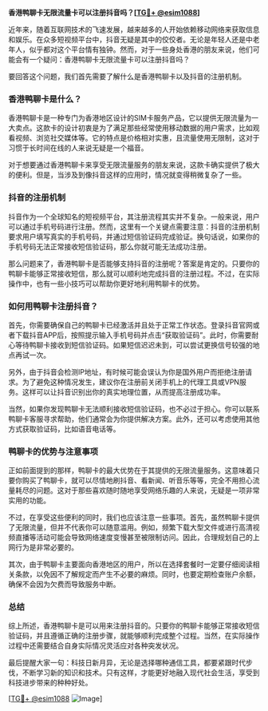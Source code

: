 **香港鸭聊卡无限流量卡可以注册抖音吗？[[TG💪+ @esim1088](https://t.me/s/esim1088)]**

近年来，随着互联网技术的飞速发展，越来越多的人开始依赖移动网络来获取信息和娱乐。在众多短视频平台中，抖音无疑是其中的佼佼者。无论是年轻人还是中老年人，似乎都对这个平台情有独钟。然而，对于一些身处香港的朋友来说，他们可能会有一个疑问：香港鸭聊卡无限流量卡可以注册抖音吗？

要回答这个问题，我们首先需要了解什么是香港鸭聊卡以及抖音的注册机制。

### 香港鸭聊卡是什么？

香港鸭聊卡是一种专门为香港地区设计的SIM卡服务产品，它以提供无限流量为一大卖点。这款卡的设计初衷是为了满足那些经常使用移动数据的用户需求，比如观看视频、浏览社交媒体等。它的特点是价格相对实惠，且流量使用无限制，这对于习惯于长时间在线的人来说无疑是一个福音。

对于想要通过香港鸭聊卡来享受无限流量服务的朋友来说，这款卡确实提供了极大的便利。但是，当涉及到像抖音这样的应用时，情况就变得稍微复杂了一些。

### 抖音的注册机制

抖音作为一个全球知名的短视频平台，其注册流程其实并不复杂。一般来说，用户可以通过手机号码进行注册。然而，这里有一个关键点需要注意：抖音的注册机制要求用户填写真实的手机号码，并通过短信验证码完成验证。换句话说，如果你的手机号码无法正常接收短信验证码，那么你就可能无法成功注册。

那么问题来了，香港鸭聊卡是否能够支持抖音的注册呢？答案是肯定的。只要你的鸭聊卡能够正常接收短信，那么就可以顺利地完成抖音的注册过程。不过，在实际操作中，也有一些小技巧可以帮助你更好地利用鸭聊卡的优势。

### 如何用鸭聊卡注册抖音？

首先，你需要确保自己的鸭聊卡已经激活并且处于正常工作状态。登录抖音官网或者下载抖音APP后，按照提示输入手机号码并点击“获取验证码”。此时，你需要耐心等待鸭聊卡接收到短信验证码。如果短信迟迟未到，可以尝试更换信号较强的地点再试一次。

另外，由于抖音会检测IP地址，有时候可能会误认为你是国外用户而拒绝注册请求。为了避免这种情况发生，建议你在注册前关闭手机上的代理工具或VPN服务。这样可以让抖音识别出你的真实地理位置，从而提高注册成功率。

当然，如果你发现鸭聊卡无法顺利接收短信验证码，也不必过于担心。你可以联系鸭聊卡客服寻求帮助，他们通常会为你提供解决方案。此外，还可以考虑使用其他方式获取验证码，比如语音电话等。

### 鸭聊卡的优势与注意事项

正如前面提到的那样，鸭聊卡的最大优势在于其提供的无限流量服务。这意味着只要你购买了鸭聊卡，就可以尽情地刷抖音、看新闻、听音乐等等，完全不用担心流量耗尽的问题。这对于那些喜欢随时随地享受网络乐趣的人来说，无疑是一项非常实用的功能。

不过，在享受这些便利的同时，我们也应该注意一些事项。首先，虽然鸭聊卡提供了无限流量，但并不代表你可以随意滥用。例如，频繁下载大型文件或进行高清视频直播等活动可能会导致网络速度变慢甚至被限制访问。因此，合理规划自己的上网行为是非常必要的。

其次，由于鸭聊卡主要面向香港地区的用户，所以在选择套餐时一定要仔细阅读相关条款，以免因不了解规定而产生不必要的麻烦。同时，也要定期检查账户余额，确保不会因为欠费而导致服务中断。

### 总结

综上所述，香港鸭聊卡是可以用来注册抖音的。只要你的鸭聊卡能够正常接收短信验证码，并且遵循正确的注册步骤，就能够顺利完成整个过程。当然，在实际操作过程中还需要结合自身实际情况灵活应对各种突发状况。

最后提醒大家一句：科技日新月异，无论是选择哪种通信工具，都要紧跟时代步伐，不断学习新的知识和技术。只有这样，才能更好地融入现代社会生活，享受到科技进步带来的种种好处。

[[TG💪+ @esim1088](https://t.me/s/esim1088) ![Image](https://i.postimg.cc/4NQfJmqS/Snipaste-2025-05-13-00-14-12.png)]